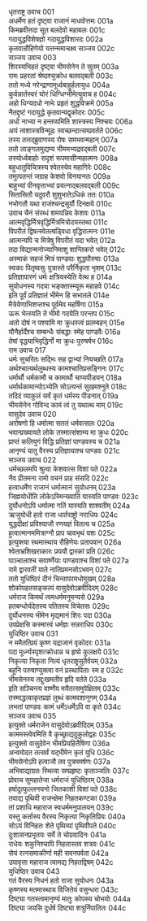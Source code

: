 धृतराष्ट्र उवाच	001  
अधर्मेण हतं दृष्ट्वा राजानं माधवोत्तमः	001a  
किमब्रवीत्तदा सूत बलदेवो महाबलः	001c  
गदायुद्धविशेषज्ञो गदायुद्धविशारदः	002a  
कृतवान्रौहिणेयो यत्तन्ममाचक्ष्व सञ्जय	002c  
सञ्जय उवाच	003  
शिरस्यभिहतं दृष्ट्वा भीमसेनेन ते सुतम्	003a  
रामः प्रहरतां श्रेष्ठश्चुक्रोध बलवद्बली	003c  
ततो मध्ये नरेन्द्राणामूर्ध्वबाहुर्हलायुधः	004a  
कुर्वन्नार्तस्वरं घोरं धिग्धिग्भीमेत्युवाच ह	004c  
अहो धिग्यदधो नाभेः प्रहृतं शुद्धविक्रमे	005a  
नैतद्दृष्टं गदायुद्धे कृतवान्यद्वृकोदरः	005c  
अधो नाभ्या न हन्तव्यमिति शास्त्रस्य निश्चयः	006a  
अयं त्वशास्त्रविन्मूढः स्वच्छन्दात्सम्प्रवर्तते	006c  
तस्य तत्तद्ब्रुवाणस्य रोषः समभवन्महान्	007a  
ततो लाङ्गलमुद्यम्य भीममभ्यद्रवद्बली	007c  
तस्योर्ध्वबाहोः सदृशं रूपमासीन्महात्मनः	008a  
बहुधातुविचित्रस्य श्वेतस्येव महागिरेः	008c  
तमुत्पतन्तं जग्राह केशवो विनयानतः	009a  
बाहुभ्यां पीनवृत्ताभ्यां प्रयत्नाद्बलवद्बली	009c  
सितासितौ यदुवरौ शुशुभातेऽधिकं ततः	010a  
नभोगतौ यथा राजंश्चन्द्रसूर्यौ दिनक्षये	010c  
उवाच चैनं संरब्धं शमयन्निव केशवः	011a  
आत्मवृद्धिर्मित्रवृद्धिर्मित्रमित्रोदयस्तथा	011c  
विपरीतं द्विषत्स्वेतत्षड्विधा वृद्धिरात्मनः	011e  
आत्मन्यपि च मित्रेषु विपरीतं यदा भवेत्	012a  
तदा विद्यान्मनोज्यानिमाशु शान्तिकरो भवेत्	012c  
अस्माकं सहजं मित्रं पाण्डवाः शुद्धपौरुषाः	013a  
स्वकाः पितृष्वसुः पुत्रास्ते परैर्निकृता भृशम्	013c  
प्रतिज्ञापारणं धर्मः क्षत्रियस्येति वेत्थ ह	014a  
सुयोधनस्य गदया भङ्क्तास्म्यूरू महाहवे	014c  
इति पूर्वं प्रतिज्ञातं भीमेन हि सभातले	014e  
मैत्रेयेणाभिशप्तश्च पूर्वमेव महर्षिणा	015a  
ऊरू भेत्स्यति ते भीमो गदयेति परन्तप	015c  
अतो दोषं न पश्यामि मा क्रुधस्त्वं प्रलम्बहन्	015e  
यौनैर्हार्दैश्च सम्बन्धैः संबद्धाः स्मेह पाण्डवैः	016a  
तेषां वृद्ध्याभिवृद्धिर्नो मा क्रुधः पुरुषर्षभ	016c  
राम उवाच	017  
धर्मः सुचरितः सद्भिः सह द्वाभ्यां नियच्छति	017a  
अर्थश्चात्यर्थलुब्धस्य कामश्चातिप्रसङ्गिनः	017c  
धर्मार्थौ धर्मकामौ च कामार्थौ चाप्यपीडयन्	018a  
धर्मार्थकामान्योऽभ्येति सोऽत्यन्तं सुखमश्नुते	018c  
तदिदं व्याकुलं सर्वं कृतं धर्मस्य पीडनात्	019a  
भीमसेनेन गोविन्द कामं त्वं तु यथात्थ माम्	019c  
वासुदेव उवाच	020  
अरोषणो हि धर्मात्मा सततं धर्मवत्सलः	020a  
भवान्प्रख्यायते लोके तस्मात्संशाम्य मा क्रुधः	020c  
प्राप्तं कलियुगं विद्धि प्रतिज्ञां पाण्डवस्य च	021a  
आनृण्यं यातु वैरस्य प्रतिज्ञायाश्च पाण्डवः	021c  
सञ्जय उवाच	022  
धर्मच्छलमपि श्रुत्वा केशवात्स विशां पते	022a  
नैव प्रीतमना रामो वचनं प्राह संसदि	022c  
हत्वाधर्मेण राजानं धर्मात्मानं सुयोधनम्	023a  
जिह्मयोधीति लोकेऽस्मिन्ख्यातिं यास्यति पाण्डवः	023c  
दुर्योधनोऽपि धर्मात्मा गतिं यास्यति शाश्वतीम्	024a  
ऋजुयोधी हतो राजा धार्तराष्ट्रो नराधिपः	024c  
युद्धदीक्षां प्रविश्याजौ रणयज्ञं वितत्य च	025a  
हुत्वात्मानममित्राग्नौ प्राप चावभृथं यशः	025c  
इत्युक्त्वा रथमास्थाय रौहिणेयः प्रतापवान्	026a  
श्वेताभ्रशिखराकारः प्रययौ द्वारकां प्रति	026c  
पाञ्चालाश्च सवार्ष्णेयाः पाण्डवाश्च विशां पते	027a  
रामे द्वारवतीं याते नातिप्रमनसोऽभवन्	027c  
ततो युधिष्ठिरं दीनं चिन्तापरमधोमुखम्	028a  
शोकोपहतसङ्कल्पं वासुदेवोऽब्रवीदिदम्	028c  
धर्मराज किमर्थं त्वमधर्ममनुमन्यसे	029a  
हतबन्धोर्यदेतस्य पतितस्य विचेतसः	029c  
दुर्योधनस्य भीमेन मृद्यमानं शिरः पदा	030a  
उपप्रेक्षसि कस्मात्त्वं धर्मज्ञः सन्नराधिप	030c  
युधिष्ठिर उवाच	031  
न ममैतत्प्रियं कृष्ण यद्राजानं वृकोदरः	031a  
पदा मूर्ध्न्यस्पृशत्क्रोधान्न च हृष्ये कुलक्षये	031c  
निकृत्या निकृता नित्यं धृतराष्ट्रसुतैर्वयम्	032a  
बहूनि परुषाण्युक्त्वा वनं प्रस्थापिताः स्म ह	032c  
भीमसेनस्य तद्दुःखमतीव हृदि वर्तते	033a  
इति सञ्चिन्त्य वार्ष्णेय मयैतत्समुपेक्षितम्	033c  
तस्माद्धत्वाकृतप्रज्ञं लुब्धं कामवशानुगम्	034a  
लभतां पाण्डवः कामं धर्मेऽधर्मेऽपि वा कृते	034c  
सञ्जय उवाच	035  
इत्युक्ते धर्मराजेन वासुदेवोऽब्रवीदिदम्	035a  
काममस्त्वेवमिति वै कृच्छ्राद्यदुकुलोद्वहः	035c  
इत्युक्तो वासुदेवेन भीमप्रियहितैषिणा	036a  
अन्वमोदत तत्सर्वं यद्भीमेन कृतं युधि	036c  
भीमसेनोऽपि हत्वाजौ तव पुत्रममर्षणः	037a  
अभिवाद्याग्रतः स्थित्वा सम्प्रहृष्टः कृताञ्जलिः	037c  
प्रोवाच सुमहातेजा धर्मराजं युधिष्ठिरम्	038a  
हर्षादुत्फुल्लनयनो जितकाशी विशां पते	038c  
तवाद्य पृथिवी राजन्क्षेमा निहतकण्टका	039a  
तां प्रशाधि महाराज स्वधर्ममनुपालयन्	039c  
यस्तु कर्तास्य वैरस्य निकृत्या निकृतिप्रियः	040a  
सोऽयं विनिहतः शेते पृथिव्यां पृथिवीपते	040c  
दुःशासनप्रभृतयः सर्वे ते चोग्रवादिनः	041a  
राधेयः शकुनिश्चापि निहतास्तव शत्रवः	041c  
सेयं रत्नसमाकीर्णा मही सवनपर्वता	042a  
उपावृत्ता महाराज त्वामद्य निहतद्विषम्	042c  
युधिष्ठिर उवाच	043  
गतं वैरस्य निधनं हतो राजा सुयोधनः	043a  
कृष्णस्य मतमास्थाय विजितेयं वसुन्धरा	043c  
दिष्ट्या गतस्त्वमानृण्यं मातुः कोपस्य चोभयोः	044a  
दिष्ट्या जयसि दुर्धर्ष दिष्ट्या शत्रुर्निपातितः	044c  

